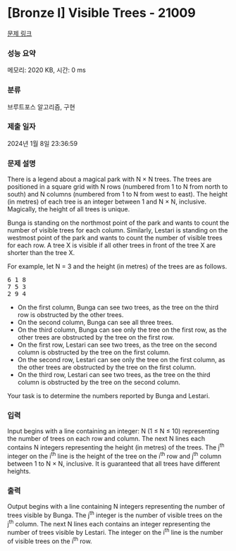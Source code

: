 # [Bronze I] Visible Trees - 21009 

[문제 링크](https://www.acmicpc.net/problem/21009) 

### 성능 요약

메모리: 2020 KB, 시간: 0 ms

### 분류

브루트포스 알고리즘, 구현

### 제출 일자

2024년 1월 8일 23:36:59

### 문제 설명

<p>There is a legend about a magical park with N × N trees. The trees are positioned in a square grid with N rows (numbered from 1 to N from north to south) and N columns (numbered from 1 to N from west to east). The height (in metres) of each tree is an integer between 1 and N × N, inclusive. Magically, the height of all trees is unique.</p>

<p>Bunga is standing on the northmost point of the park and wants to count the number of visible trees for each column. Similarly, Lestari is standing on the westmost point of the park and wants to count the number of visible trees for each row. A tree X is visible if all other trees in front of the tree X are shorter than the tree X.</p>

<p>For example, let N = 3 and the height (in metres) of the trees are as follows.</p>

<pre>6 1 8
7 5 3
2 9 4</pre>

<ul>
	<li>On the first column, Bunga can see two trees, as the tree on the third row is obstructed by the other trees.</li>
	<li>On the second column, Bunga can see all three trees.</li>
	<li>On the third column, Bunga can see only the tree on the first row, as the other trees are obstructed by the tree on the first row.</li>
	<li>On the first row, Lestari can see two trees, as the tree on the second column is obstructed by the tree on the first column.</li>
	<li>On the second row, Lestari can see only the tree on the first column, as the other trees are obstructed by the tree on the first column.</li>
	<li>On the third row, Lestari can see two trees, as the tree on the third column is obstructed by the tree on the second column.</li>
</ul>

<p>Your task is to determine the numbers reported by Bunga and Lestari.</p>

### 입력 

 <p>Input begins with a line containing an integer: N (1 ≤ N ≤ 10) representing the number of trees on each row and column. The next N lines each contains N integers representing the height (in metres) of the trees. The j<sup>th</sup> integer on the i<sup>th</sup> line is the height of the tree on the i<sup>th</sup> row and j<sup>th</sup> column between 1 to N × N, inclusive. It is guaranteed that all trees have different heights.</p>

### 출력 

 <p>Output begins with a line containing N integers representing the number of trees visible by Bunga. The j<sup>th</sup> integer is the number of visible trees on the j<sup>th</sup> column. The next N lines each contains an integer representing the number of trees visible by Lestari. The integer on the i<sup>th</sup> line is the number of visible trees on the i<sup>th</sup> row.</p>

